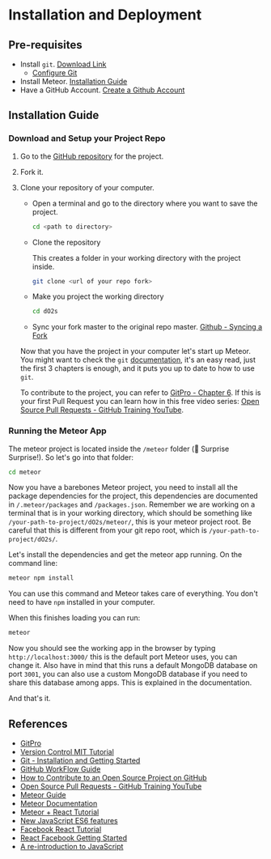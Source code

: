 # Installation and Deployment

## Pre-requisites

-   Install `git`. [Download Link](https://git-scm.com/downloads)
    -   [Configure Git](http://web.mit.edu/6.031/www/sp17/getting-started/#config-git)
-   Install Meteor. [Installation Guide](https://www.meteor.com/install)
-   Have a GitHub Account. [Create a Github Account](https://git-scm.com/book/en/v2/GitHub-Account-Setup-and-Configuration)

## Installation Guide

### Download and Setup your Project Repo

1.  Go to the [GitHub repository](https://github.com/upm-space/dO2s) for the project.
2.  Fork it.
3.  Clone your repository of your computer.

    -   Open a terminal and go to the directory where you want to save the project.
        ```bash
        cd <path to directory>
        ```
    -   Clone the repository

        This creates a folder in your working directory with the project inside.
        ```bash
        git clone <url of your repo fork>
        ```

    -   Make you project the working directory
        ```bash
        cd dO2s
        ```
    -   Sync your fork master to the original repo master. [Github - Syncing a Fork](https://help.github.com/articles/syncing-a-fork/)

    Now that you have the project in your computer let's start up Meteor. You might want to check the `git`  [documentation](https://git-scm.com/book/en/v2), it's an easy read, just the first 3 chapters is enough, and it puts you up to date to how to use `git`.

    To contribute to the project, you can refer to [GitPro - Chapter 6](https://git-scm.com/book/en/v2/GitHub-Contributing-to-a-Project). If this is your first Pull Request you can learn how in this free video series: [Open Source Pull Requests - GitHub Training YouTube](https://www.youtube.com/watch?v=81uKcXZoQ2A).

### Running the Meteor App
The meteor project is located inside the `/meteor` folder (:tada: Surprise Surprise!). So let's go into that folder:
```bash
cd meteor
```

Now you have a barebones Meteor project, you need to install all the package dependencies for the project, this dependencies are documented in `/.meteor/packages` and `/packages.json`. Remember we are working on a terminal that is in your working directory, which should be something like `/your-path-to-project/dO2s/meteor/`, this is your meteor project root. Be careful that this is different from your git repo root, which is `/your-path-to-project/dO2s/`.

Let's install the dependencies and get the meteor app running. On the command line:

```bash
meteor npm install
```
You can use this command and Meteor takes care of everything. You don't need to have `npm` installed in your computer.

When this finishes loading you can run:
```bash
meteor
```

Now you should see the working app in the browser by typing `http://localhost:3000/` this is the default port Meteor uses, you can change it. Also have in mind that this runs a default MongoDB database on port `3001`, you can also use a custom MongoDB database if you need to share this database among apps. This is explained in the documentation.

And that's it.

## References

-   [GitPro](https://git-scm.com/book/en/v2)
-   [Version Control MIT Tutorial](http://web.mit.edu/6.031/www/sp17/classes/05-version-control/)
-   [Git - Installation and Getting Started](http://web.mit.edu/6.031/www/sp17/getting-started/#config-git)
-   [GitHub WorkFlow Guide](https://guides.github.com/introduction/flow/)
-   [How to Contribute to an Open Source Project on GitHub](https://egghead.io/courses/how-to-contribute-to-an-open-source-project-on-github)
-   [Open Source Pull Requests - GitHub Training YouTube](https://www.youtube.com/watch?v=81uKcXZoQ2A)
-   [Meteor Guide](https://guide.meteor.com)
-   [Meteor Documentation](http://docs.meteor.com)
-   [Meteor + React Tutorial](https://www.meteor.com/tutorials/react/creating-an-app)
-   [New JavaScript ES6 features](http://git.io/es6features)
-   [Facebook React Tutorial](https://facebook.github.io/react/docs/tutorial.html)
-   [React Facebook Getting Started](https://facebook.github.io/react/docs/getting-started.html)
-   [A re-introduction to JavaScript](https://developer.mozilla.org/en-US/docs/Web/JavaScript/A_re-introduction_to_JavaScript)
